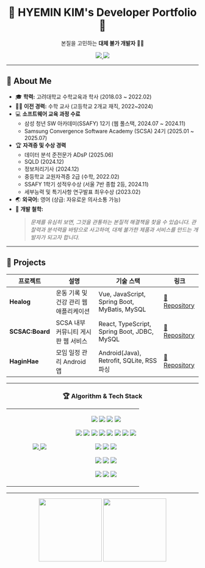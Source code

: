 <h1 align="center">🚀 <b>HYEMIN KIM's Developer Portfolio</b> 🚀</h1>

<p align="center">
  본질을 고민하는 <b>대체 불가 개발자</b> 👩‍💻
</p>

<p align="center">
  <a href="mailto:gpals0429@naver.com">
    <img src="https://img.shields.io/badge/Email-D14836?style=for-the-badge&logo=gmail&logoColor=white">
  </a>
  <a href="https://www.linkedin.com/in/hyenem">
    <img src="https://img.shields.io/badge/LinkedIn-0077B5?style=for-the-badge&logo=linkedin&logoColor=white">
  </a>
</p>

---

## 👤 About Me

- 🎓 **학력:** 고려대학교 수학교육과 학사 (2018.03 ~ 2022.02)
- 👨‍🏫 **이전 경력:** 수학 교사 (고등학교 2개교 재직, 2022~2024)
- 💻 **소프트웨어 교육 과정 수료**
  - 삼성 청년 SW 아카데미(SSAFY) 12기 (웹 풀스택, 2024.07 ~ 2024.11)
  - Samsung Convergence Software Academy (SCSA) 24기 (2025.01 ~ 2025.07)
- 🏆 **자격증 및 수상 경력**
  - 데이터 분석 준전문가 ADsP (2025.06)
  - SQLD (2024.12)
  - 정보처리기사 (2024.12)
  - 중등학교 교원자격증 2급 (수학, 2022.02)
  - SSAFY 1학기 성적우수상 (서울 7반 종합 2등, 2024.11)
  - 세부능력 및 특기사항 연구발표 최우수상 (2023.02)
- 🌏 **외국어:** 영어 (상급: 자유로운 의사소통 가능)
- 🎯 **개발 철학:**  
  > *문제를 유심히 보면, 그것을 관통하는 본질적 해결책을 찾을 수 있습니다. 관찰력과 분석력을 바탕으로 사고하여, 대체 불가한 제품과 서비스를 만드는 개발자가 되고자 합니다.*

---

## 🚀 Projects

| 프로젝트 | 설명 | 기술 스택 | 링크 |
|---|---|---|---|
| **Healog** | 운동 기록 및 건강 관리 웹 애플리케이션 | Vue, JavaScript, Spring Boot, MyBatis, MySQL | [🔗 Repository](https://github.com/hyenem/SSAFY_finalPJT_YYHM) |
| **SCSAC:Board** | SCSA 내부 커뮤니티 게시판 웹 서비스 | React, TypeScript, Spring Boot, JDBC, MySQL | [🔗 Repository](https://github.com/hyenem/scsac) |
| **HaginHae** | 모임 일정 관리 Android 앱 | Android(Java), Retrofit, SQLite, RSS 파싱 | [🔗 Repository](https://github.com/hyenem/haginhae) |

---

<div align="center">
  <h3>🏆 Algorithm & Tech Stack</h3>
  <table border="0">
    <tr>
      <td align="center" width="50%">
        <a href="https://solved.ac/hyenem/">
          <img src="http://mazassumnida.wtf/api/v2/generate_badge?boj=hyenem">
          <img src="http://mazandi.herokuapp.com/api?handle=hyenem&theme=warm"/>
        </a>
      </td>
      <td align="center" width="50%">
        <p>
          <img src="https://img.shields.io/badge/Java-007396?style=for-the-badge&logo=java&logoColor=white">
          <img src="https://img.shields.io/badge/Python-3776AB?style=for-the-badge&logo=python&logoColor=white">
          <img src="https://img.shields.io/badge/C-A8B9CC?style=for-the-badge&logo=c&logoColor=white">
          <img src="https://img.shields.io/badge/C++-00599C?style=for-the-badge&logo=c%2B%2B&logoColor=white">
        </p>
        <p>
          <img src="https://img.shields.io/badge/JavaScript-F7DF1E?style=for-the-badge&logo=javascript&logoColor=black">
          <img src="https://img.shields.io/badge/TypeScript-3178C6?style=for-the-badge&logo=typescript&logoColor=white">
          <img src="https://img.shields.io/badge/HTML5-E34F26?style=for-the-badge&logo=html5&logoColor=white">
          <img src="https://img.shields.io/badge/CSS3-1572B6?style=for-the-badge&logo=css3&logoColor=white">
          <img src="https://img.shields.io/badge/Vue.js-4FC08D?style=for-the-badge&logo=vue.js&logoColor=white">
          <img src="https://img.shields.io/badge/Pinia-FFD500?style=for-the-badge&logo=pinia&logoColor=black">
          <img src="https://img.shields.io/badge/React-61DAFB?style=for-the-badge&logo=react&logoColor=black">
          <img src="https://img.shields.io/badge/Redux-764ABC?style=for-the-badge&logo=redux&logoColor=white">
        </p>
        <p>
          <img src="https://img.shields.io/badge/Spring Boot-6DB33F?style=for-the-badge&logo=springboot&logoColor=white">
          <img src="https://img.shields.io/badge/MySQL-4479A1?style=for-the-badge&logo=mysql&logoColor=white">
          <img src="https://img.shields.io/badge/SQLite-003B57?style=for-the-badge&logo=sqlite&logoColor=white">
        </p>
        <p>
          <img src="https://img.shields.io/badge/Android-3DDC84?style=for-the-badge&logo=android&logoColor=white">
          <img src="https://img.shields.io/badge/Retrofit-FFCA28?style=for-the-badge&logo=android&logoColor=black">
          <img src="https://img.shields.io/badge/RSS-FFA500?style=for-the-badge&logo=rss&logoColor=white">
        </p>
        <p>
          <img src="https://img.shields.io/badge/Git-F05032?style=for-the-badge&logo=git&logoColor=white">
          <img src="https://img.shields.io/badge/Figma-F24E1E?style=for-the-badge&logo=figma&logoColor=white">
          <img src="https://img.shields.io/badge/Notion-000000?style=for-the-badge&logo=notion&logoColor=white">
        </p>
      </td>
    </tr>
  </table>
</div>

---

<p align="center">
  <img src="https://github-readme-stats.vercel.app/api?username=hyenem&show_icons=true&theme=tokyonight" height="165">
  <img src="https://github-readme-stats.vercel.app/api/top-langs/?username=hyenem&layout=compact&theme=tokyonight" height="165">
</p>
